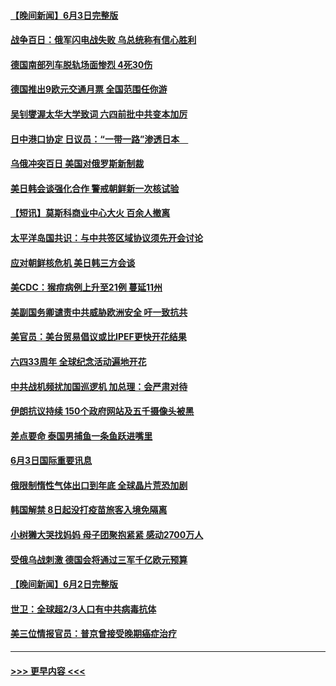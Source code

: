 #### [【晚间新闻】6月3日完整版](../pages/prog202/a103446411.md?t=06041051) 
#### [战争百日：俄军闪电战失败 乌总统称有信心胜利](../pages/prog202/a103446348.md?t=06041051) 
#### [德国南部列车脱轨场面惨烈  4死30伤](../pages/prog202/a103446318.md?t=06041051) 
#### [德国推出9欧元交通月票 全国范围任你游](../pages/prog202/a103446198.md?t=06041051) 
#### [吴钊燮渥太华大学致词 六四前批中共变本加厉](../pages/prog202/a103446092.md?t=06041051) 
#### [日中港口协定 日议员：“一带一路”渗透日本　](../pages/prog202/a103446096.md?t=06041051) 
#### [乌俄冲突百日 美国对俄罗斯新制裁](../pages/prog202/a103446104.md?t=06041051) 
#### [美日韩会谈强化合作 警戒朝鲜新一次核试验](../pages/prog202/a103446109.md?t=06041051) 
#### [【短讯】莫斯科商业中心大火 百余人撤离](../pages/prog202/a103446106.md?t=06041051) 
#### [太平洋岛国共识：与中共签区域协议须先开会讨论](../pages/prog202/a103446122.md?t=06041051) 
#### [应对朝鲜核危机 美日韩三方会谈](../pages/prog202/a103446101.md?t=06041051) 
#### [美CDC：猴痘病例上升至21例 蔓延11州](../pages/prog202/a103445942.md?t=06041051) 
#### [美副国务卿谴责中共威胁欧洲安全 吁一致抗共](../pages/prog202/a103445936.md?t=06041051) 
#### [美官员：美台贸易倡议或比IPEF更快开花结果](../pages/prog202/a103445923.md?t=06041051) 
#### [六四33周年 全球纪念活动遍地开花](../pages/prog202/a103445924.md?t=06041051) 
#### [中共战机频扰加国巡逻机 加总理：会严肃对待](../pages/prog202/a103445827.md?t=06041051) 
#### [伊朗抗议持续 150个政府网站及五千摄像头被黑](../pages/prog202/a103445815.md?t=06041051) 
#### [差点要命 泰国男捕鱼一条鱼跃进嘴里](../pages/prog202/a103445799.md?t=06041051) 
#### [6月3日国际重要讯息](../pages/prog202/a103445783.md?t=06041051) 
#### [俄限制惰性气体出口到年底 全球晶片荒恐加剧](../pages/prog202/a103445763.md?t=06041051) 
#### [韩国解禁 8日起没打疫苗旅客入境免隔离](../pages/prog202/a103445659.md?t=06041051) 
#### [小树獭大哭找妈妈 母子团聚抱紧紧 感动2700万人](../pages/prog202/a103445658.md?t=06041051) 
#### [受俄乌战刺激 德国会将通过三军千亿欧元预算](../pages/prog202/a103445574.md?t=06041051) 
#### [【晚间新闻】6月2日完整版](../pages/prog202/a103445487.md?t=06041051) 
#### [世卫：全球超2/3人口有中共病毒抗体](../pages/prog202/a103445382.md?t=06041051) 
#### [美三位情报官员：普京曾接受晚期癌症治疗](../pages/prog202/a103445394.md?t=06041051) 

----
#### [ >>> 更早内容 <<< ](../indexes/prog202-earlier.md)
